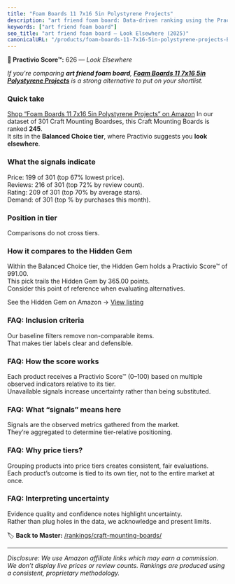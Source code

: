 ```yaml
---
title: "Foam Boards 11 7x16 5in Polystyrene Projects"
description: "art friend foam board: Data-driven ranking using the Practivio Score™. Positioned by quality, value, demand, findability, momentum."
keywords: ["art friend foam board"]
seo_title: "art friend foam board — Look Elsewhere (2025)"
canonicalURL: "/products/foam-boards-11-7x16-5in-polystyrene-projects-B0CKQDDKQF/"
---
```


**🚫 Practivio Score™:** 626 — _Look Elsewhere_


*If you're comparing **art friend foam board**, **[Foam Boards 11 7x16 5in Polystyrene Projects](https://www.amazon.com/dp/B0CKQDDKQF?tag=practivio-20)** is a strong alternative to put on your shortlist.*
### Quick take
[Shop “Foam Boards 11 7x16 5in Polystyrene Projects” on Amazon](https://www.amazon.com/dp/B0CKQDDKQF?tag=practivio-20)
In our dataset of 301 Craft Mounting Boardses, this Craft Mounting Boards is ranked **245**.  
It sits in the **Balanced Choice tier**, where Practivio suggests you **look elsewhere**.

### What the signals indicate
Price: 199 of 301 (top 67% lowest price).  
Reviews: 216 of 301 (top 72% by review count).  
Rating: 209 of 301 (top 70% by average stars).  
Demand:  of 301 (top % by purchases this month).

### Position in tier
Comparisons do not cross tiers.

### How it compares to the Hidden Gem
Within the Balanced Choice tier, the Hidden Gem holds a Practivio Score™ of 991.00.  
This pick trails the Hidden Gem by 365.00 points.  
Consider this point of reference when evaluating alternatives.  

See the Hidden Gem on Amazon → [View listing](https://www.amazon.com/dp/B00PEFCUKO?tag=practivio-20)

### FAQ: Inclusion criteria
Our baseline filters remove non-comparable items.  
That makes tier labels clear and defensible.

### FAQ: How the score works
Each product receives a Practivio Score™ (0–100) based on multiple observed indicators relative to its tier.  
Unavailable signals increase uncertainty rather than being substituted.

### FAQ: What “signals” means here
Signals are the observed metrics gathered from the market.  
They’re aggregated to determine tier-relative positioning.

### FAQ: Why price tiers?
Grouping products into price tiers creates consistent, fair evaluations.  
Each product’s outcome is tied to its own tier, not to the entire market at once.

### FAQ: Interpreting uncertainty
Evidence quality and confidence notes highlight uncertainty.  
Rather than plug holes in the data, we acknowledge and present limits.


🏷️ **Back to Master:** [/rankings/craft-mounting-boards/](/rankings/craft-mounting-boards/)

---
_Disclosure: We use Amazon affiliate links which may earn a commission. We don’t display live prices or review counts. Rankings are produced using a consistent, proprietary methodology._
